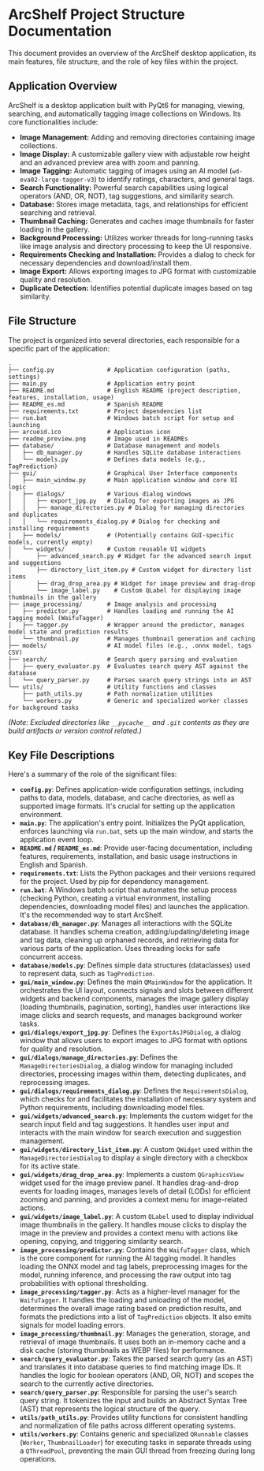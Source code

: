 # ArcShelf Project Structure Documentation

This document provides an overview of the ArcShelf desktop application, its main features, file structure, and the role of key files within the project.

## Application Overview

ArcShelf is a desktop application built with PyQt6 for managing, viewing, searching, and automatically tagging image collections on Windows. Its core functionalities include:

*   **Image Management:** Adding and removing directories containing image collections.
*   **Image Display:** A customizable gallery view with adjustable row height and an advanced preview area with zoom and panning.
*   **Image Tagging:** Automatic tagging of images using an AI model (`wd-eva02-large-tagger-v3`) to identify ratings, characters, and general tags.
*   **Search Functionality:** Powerful search capabilities using logical operators (AND, OR, NOT), tag suggestions, and similarity search.
*   **Database:** Stores image metadata, tags, and relationships for efficient searching and retrieval.
*   **Thumbnail Caching:** Generates and caches image thumbnails for faster loading in the gallery.
*   **Background Processing:** Utilizes worker threads for long-running tasks like image analysis and directory processing to keep the UI responsive.
*   **Requirements Checking and Installation:** Provides a dialog to check for necessary dependencies and download/install them.
*   **Image Export:** Allows exporting images to JPG format with customizable quality and resolution.
*   **Duplicate Detection:** Identifies potential duplicate images based on tag similarity.

## File Structure

The project is organized into several directories, each responsible for a specific part of the application:

```
.
├── config.py               # Application configuration (paths, settings)
├── main.py                 # Application entry point
├── README.md               # English README (project description, features, installation, usage)
├── README_es.md            # Spanish README
├── requirements.txt        # Project dependencies list
├── run.bat                 # Windows batch script for setup and launching
├── arcueid.ico             # Application icon
├── readme_preview.png      # Image used in READMEs
├── database/               # Database management and models
│   ├── db_manager.py       # Handles SQLite database interactions
│   └── models.py           # Defines data models (e.g., TagPrediction)
├── gui/                    # Graphical User Interface components
│   ├── main_window.py      # Main application window and core UI logic
│   ├── dialogs/            # Various dialog windows
│   │   ├── export_jpg.py   # Dialog for exporting images as JPG
│   │   ├── manage_directories.py # Dialog for managing directories and duplicates
│   │   └── requirements_dialog.py # Dialog for checking and installing requirements
│   ├── models/             # (Potentially contains GUI-specific models, currently empty)
│   └── widgets/            # Custom reusable UI widgets
│       ├── advanced_search.py # Widget for the advanced search input and suggestions
│       ├── directory_list_item.py # Custom widget for directory list items
│       ├── drag_drop_area.py # Widget for image preview and drag-drop
│       └── image_label.py    # Custom QLabel for displaying image thumbnails in the gallery
├── image_processing/       # Image analysis and processing
│   ├── predictor.py        # Handles loading and running the AI tagging model (WaifuTagger)
│   ├── tagger.py           # Wrapper around the predictor, manages model state and prediction results
│   └── thumbnail.py        # Manages thumbnail generation and caching
├── models/                 # AI model files (e.g., .onnx model, tags CSV)
├── search/                 # Search query parsing and evaluation
│   ├── query_evaluator.py  # Evaluates search query AST against the database
│   └── query_parser.py     # Parses search query strings into an AST
└── utils/                  # Utility functions and classes
    ├── path_utils.py       # Path normalization utilities
    └── workers.py          # Generic and specialized worker classes for background tasks
```

*(Note: Excluded directories like `__pycache__` and `.git` contents as they are build artifacts or version control related.)*

## Key File Descriptions

Here's a summary of the role of the significant files:

*   **`config.py`**: Defines application-wide configuration settings, including paths to data, models, database, and cache directories, as well as supported image formats. It's crucial for setting up the application environment.
*   **`main.py`**: The application's entry point. Initializes the PyQt application, enforces launching via `run.bat`, sets up the main window, and starts the application event loop.
*   **`README.md` / `README_es.md`**: Provide user-facing documentation, including features, requirements, installation, and basic usage instructions in English and Spanish.
*   **`requirements.txt`**: Lists the Python packages and their versions required for the project. Used by pip for dependency management.
*   **`run.bat`**: A Windows batch script that automates the setup process (checking Python, creating a virtual environment, installing dependencies, downloading model files) and launches the application. It's the recommended way to start ArcShelf.
*   **`database/db_manager.py`**: Manages all interactions with the SQLite database. It handles schema creation, adding/updating/deleting image and tag data, cleaning up orphaned records, and retrieving data for various parts of the application. Uses threading locks for safe concurrent access.
*   **`database/models.py`**: Defines simple data structures (dataclasses) used to represent data, such as `TagPrediction`.
*   **`gui/main_window.py`**: Defines the main `QMainWindow` for the application. It orchestrates the UI layout, connects signals and slots between different widgets and backend components, manages the image gallery display (loading thumbnails, pagination, sorting), handles user interactions like image clicks and search requests, and manages background worker tasks.
*   **`gui/dialogs/export_jpg.py`**: Defines the `ExportAsJPGDialog`, a dialog window that allows users to export images to JPG format with options for quality and resolution.
*   **`gui/dialogs/manage_directories.py`**: Defines the `ManageDirectoriesDialog`, a dialog window for managing included directories, processing images within them, detecting duplicates, and reprocessing images.
*   **`gui/dialogs/requirements_dialog.py`**: Defines the `RequirementsDialog`, which checks for and facilitates the installation of necessary system and Python requirements, including downloading model files.
*   **`gui/widgets/advanced_search.py`**: Implements the custom widget for the search input field and tag suggestions. It handles user input and interacts with the main window for search execution and suggestion management.
*   **`gui/widgets/directory_list_item.py`**: A custom `QWidget` used within the `ManageDirectoriesDialog` to display a single directory with a checkbox for its active state.
*   **`gui/widgets/drag_drop_area.py`**: Implements a custom `QGraphicsView` widget used for the image preview panel. It handles drag-and-drop events for loading images, manages levels of detail (LODs) for efficient zooming and panning, and provides a context menu for image-related actions.
*   **`gui/widgets/image_label.py`**: A custom `QLabel` used to display individual image thumbnails in the gallery. It handles mouse clicks to display the image in the preview and provides a context menu with actions like opening, copying, and triggering similarity search.
*   **`image_processing/predictor.py`**: Contains the `WaifuTagger` class, which is the core component for running the AI tagging model. It handles loading the ONNX model and tag labels, preprocessing images for the model, running inference, and processing the raw output into tag probabilities with optional thresholding.
*   **`image_processing/tagger.py`**: Acts as a higher-level manager for the `WaifuTagger`. It handles the loading and unloading of the model, determines the overall image rating based on prediction results, and formats the predictions into a list of `TagPrediction` objects. It also emits signals for model loading errors.
*   **`image_processing/thumbnail.py`**: Manages the generation, storage, and retrieval of image thumbnails. It uses both an in-memory cache and a disk cache (storing thumbnails as WEBP files) for performance.
*   **`search/query_evaluator.py`**: Takes the parsed search query (as an AST) and translates it into database queries to find matching image IDs. It handles the logic for boolean operators (AND, OR, NOT) and scopes the search to the currently active directories.
*   **`search/query_parser.py`**: Responsible for parsing the user's search query string. It tokenizes the input and builds an Abstract Syntax Tree (AST) that represents the logical structure of the query.
*   **`utils/path_utils.py`**: Provides utility functions for consistent handling and normalization of file paths across different operating systems.
*   **`utils/workers.py`**: Contains generic and specialized `QRunnable` classes (`Worker`, `ThumbnailLoader`) for executing tasks in separate threads using a `QThreadPool`, preventing the main GUI thread from freezing during long operations.